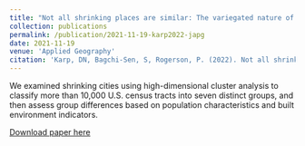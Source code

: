 ```yaml
---
title: "Not all shrinking places are similar: The variegated nature of population decline in the United States."
collection: publications
permalink: /publication/2021-11-19-karp2022-japg
date: 2021-11-19
venue: 'Applied Geography'
citation: 'Karp, DN, Bagchi-Sen, S, Rogerson, P. (2022). Not all shrinking places are similar: The variegated nature of population decline in the United States. <i>Applied Geography, 138</i>, 102581. <a href="https://doi.org/10.1016/j.apgeog.2021.102581">doi: 10.1016/j.apgeog.2021.102581</a>'
---
```

We examined shrinking cities using high-dimensional cluster analysis to classify more than 10,000 U.S. census tracts into seven distinct groups, and then assess group differences based on population characteristics and built environment indicators.

[Download paper here](http://davidkarp.xyz/papers/karp2022-JAPG.pdf)
